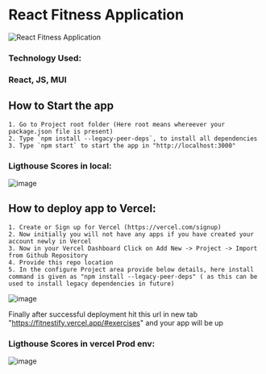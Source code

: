 # React Fitness Application

![React Fitness Application](https://i.ibb.co/Yt9spGc/image.png)

### Technology Used:
### React, JS, MUI

## How to Start the app
    1. Go to Project root folder (Here root means whereever your package.json file is present)
    2. Type `npm install --legacy-peer-deps`, to install all dependencies
    3. Type `npm start` to start the app in "http://localhost:3000"
### Ligthouse Scores in local:
![image](https://github.com/nsridatta/project_fitness_app-jsm/assets/10706953/39a30855-4e0e-46bf-91d9-6b07b17637b7)

## How to deploy app to Vercel:
    1. Create or Sign up for Vercel (https://vercel.com/signup)
    2. Now initially you will not have any apps if you have created your account newly in Vercel
    3. Now in your Vercel Dashboard Click on Add New -> Project -> Import from Github Repository
    4. Provide this repo location
    5. In the configure Project area provide below details, here install command is given as "npm install --legacy-peer-deps" ( as this can be used to install legacy dependencies in future)    
![image](https://github.com/nsridatta/project_fitness_app-jsm/assets/10706953/72063cd4-3501-4e93-910b-0404644c63e3)

Finally after successful deployment hit this url in new tab "https://fitnestify.vercel.app/#exercises" and your app will be up 

### Ligthouse Scores in vercel Prod env:
![image](https://github.com/nsridatta/project_fitness_app-jsm/assets/10706953/28151345-badc-49d5-811e-31f13b57c82e)
